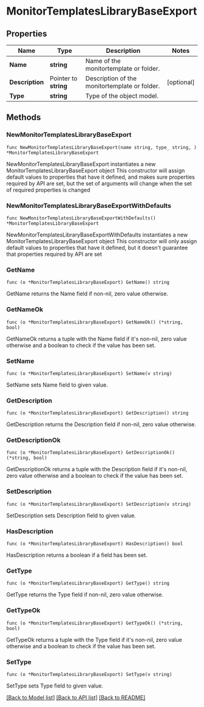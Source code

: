 # MonitorTemplatesLibraryBaseExport

## Properties

Name | Type | Description | Notes
------------ | ------------- | ------------- | -------------
**Name** | **string** | Name of the monitortemplate or folder. | 
**Description** | Pointer to **string** | Description of the monitortemplate or folder. | [optional] 
**Type** | **string** | Type of the object model. | 

## Methods

### NewMonitorTemplatesLibraryBaseExport

`func NewMonitorTemplatesLibraryBaseExport(name string, type_ string, ) *MonitorTemplatesLibraryBaseExport`

NewMonitorTemplatesLibraryBaseExport instantiates a new MonitorTemplatesLibraryBaseExport object
This constructor will assign default values to properties that have it defined,
and makes sure properties required by API are set, but the set of arguments
will change when the set of required properties is changed

### NewMonitorTemplatesLibraryBaseExportWithDefaults

`func NewMonitorTemplatesLibraryBaseExportWithDefaults() *MonitorTemplatesLibraryBaseExport`

NewMonitorTemplatesLibraryBaseExportWithDefaults instantiates a new MonitorTemplatesLibraryBaseExport object
This constructor will only assign default values to properties that have it defined,
but it doesn't guarantee that properties required by API are set

### GetName

`func (o *MonitorTemplatesLibraryBaseExport) GetName() string`

GetName returns the Name field if non-nil, zero value otherwise.

### GetNameOk

`func (o *MonitorTemplatesLibraryBaseExport) GetNameOk() (*string, bool)`

GetNameOk returns a tuple with the Name field if it's non-nil, zero value otherwise
and a boolean to check if the value has been set.

### SetName

`func (o *MonitorTemplatesLibraryBaseExport) SetName(v string)`

SetName sets Name field to given value.


### GetDescription

`func (o *MonitorTemplatesLibraryBaseExport) GetDescription() string`

GetDescription returns the Description field if non-nil, zero value otherwise.

### GetDescriptionOk

`func (o *MonitorTemplatesLibraryBaseExport) GetDescriptionOk() (*string, bool)`

GetDescriptionOk returns a tuple with the Description field if it's non-nil, zero value otherwise
and a boolean to check if the value has been set.

### SetDescription

`func (o *MonitorTemplatesLibraryBaseExport) SetDescription(v string)`

SetDescription sets Description field to given value.

### HasDescription

`func (o *MonitorTemplatesLibraryBaseExport) HasDescription() bool`

HasDescription returns a boolean if a field has been set.

### GetType

`func (o *MonitorTemplatesLibraryBaseExport) GetType() string`

GetType returns the Type field if non-nil, zero value otherwise.

### GetTypeOk

`func (o *MonitorTemplatesLibraryBaseExport) GetTypeOk() (*string, bool)`

GetTypeOk returns a tuple with the Type field if it's non-nil, zero value otherwise
and a boolean to check if the value has been set.

### SetType

`func (o *MonitorTemplatesLibraryBaseExport) SetType(v string)`

SetType sets Type field to given value.



[[Back to Model list]](../README.md#documentation-for-models) [[Back to API list]](../README.md#documentation-for-api-endpoints) [[Back to README]](../README.md)


